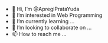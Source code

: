 - 👋 Hi, I’m @ApregiPrataYuda
- 👀 I’m interested in Web Programming
- 🌱 I’m currently learning ...
- 💞️ I’m looking to collaborate on ...
- 📫 How to reach me ...

<!---
ApregiPrataYuda/ApregiPrataYuda is a ✨ special ✨ repository because its `README.md` (this file) appears on your GitHub profile.
You can click the Preview link to take a look at your changes.
--->
